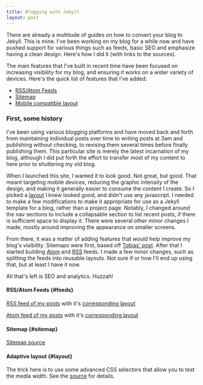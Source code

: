```yaml
---
title: Blogging with Jekyll
layout: post
---
```

There are already a multitude of guides on how to convert your blog to Jekyll. This is mine. I've been working on my blog for a while now and have pushed support for various things such as feeds, basic SEO and emphasize having a clean design. Here's how I did it (with links to the sources).

The main features that I've built in recent time have been focused on increasing visibility for my blog, and ensuring it works on a wider variety of devices. Here's the quick list of features that I've added:

* [RSS/Atom Feeds](#feeds)
* [Sitemap](#sitemap)
* [Mobile compatible layout](#layout)

### First, some history

I've been using various blogging platforms and have moved back and forth from maintaining individual posts over time to writing posts at 3am and publishing without checking, to revising them several times before finally publishing them. This particular site is merely the latest incarnation of my blog, although I did put forth the effort to transfer most of my content to here prior to shuttering my old blog.

When I launched this site, I wanted it to look good. Not great, but good. That meant targeting mobile devices, reducing the graphic intensity of the design, and making it generally easier to consume the content I create. So I picked a [layout](https://github.com/orderedlist/minimal) I knew looked good, and didn't use any javascript. I needed to make a few modifications to make it appropriate for use as a Jekyll template for a blog, rather than a project page. Notably, I changed around the nav sections to include a collapsable section to list recent posts, if there is sufficient space to display it. There were several other minor changes I made, mostly around improving the appearance on smaller screens.

From there, it was a matter of adding features that would help improve my blog's visibility. Sitemaps were first, based off [Tobias' post](http://vvv.tobiassjosten.net/jekyll/jekyll-sitemap-without-plugins/). After that I started building [Atom](https://github.com/plusjade/jekyll-bootstrap/blob/master/atom.xml) and [RSS](https://github.com/snaptortoise/jekyll-rss-feeds/blob/master/feed.xml) feeds. I made a few minor changes, such as splitting the feeds into reusable layouts. Not sure if or how I'll end up using that, but at least I have it now.

All that's left is SEO and analytics. Huzzah!

#### RSS/Atom Feeds      {#feeds}

[RSS feed of my posts](http://github.com/stevenkaras/stevenkaras.github.com/blob/master/blog/rss.xml) with it's [corresponding layout](http://github.com/stevenkaras/stevenkaras.github.com/blob/master/_layouts/rss.xml)

[Atom feed of my posts](http://github.com/stevenkaras/stevenkaras.github.com/blob/master/blog/atom.xml) with it's [corresponding layout](http://github.com/stevenkaras/stevenkaras.github.com/blob/master/_layouts/atom.xml)

#### Sitemap             {#sitemap}

[Sitemap source](http://github.com/stevenkaras/stevenkaras.github.com/blob/master/sitemap.xml)

#### Adaptive layout     {#layout}

The trick here is to use some advanced CSS selectors that allow you to test the media width. See the [source](http://github.com/stevenkaras/stevenkaras.github.com/blob/master/css/base.css#L178) for details.